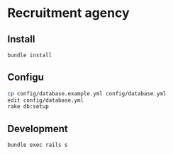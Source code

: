 # Recruitment agency

## Install

```bash
bundle install
```

## Configu

```bash
cp config/database.example.yml config/database.yml
edit config/database.yml
rake db:setup
```

## Development

```bash
bundle exec rails s
```
